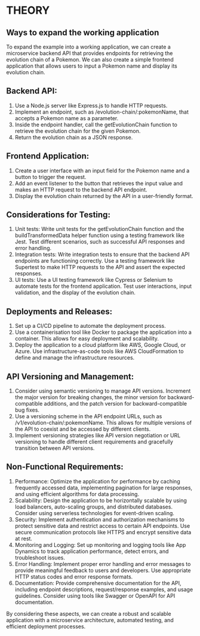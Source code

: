 # THEORY

## Ways to expand the working application

To expand the example into a working application, we can create a microservice
backend API that provides endpoints for retrieving the evolution chain of a Pokemon.
We can also create a simple frontend application that allows users to input a Pokemon
name and display its evolution chain.

## Backend API:
1. Use a Node.js server like Express.js to handle HTTP requests.
2. Implement an endpoint, such as /evolution-chain/:pokemonName, that accepts a Pokemon name as a parameter.
3. Inside the endpoint handler, call the getEvolutionChain function to retrieve the evolution chain for the given Pokemon.
4. Return the evolution chain as a JSON response.

## Frontend Application:
1. Create a user interface with an input field for the Pokemon name and a button to trigger the request.
2. Add an event listener to the button that retrieves the input value and makes an HTTP request to the backend API endpoint.
3. Display the evolution chain returned by the API in a user-friendly format.

## Considerations for Testing:
1. Unit tests: Write unit tests for the getEvolutionChain function and the buildTransformedData helper function using a testing framework like Jest. Test different scenarios, such as successful API responses and error handling.
2. Integration tests: Write integration tests to ensure that the backend API endpoints are functioning correctly. Use a testing framework like Supertest to make HTTP requests to the API and assert the expected responses.
3. UI tests: Use a UI testing framework like Cypress or Selenium to automate tests for the frontend application. Test user interactions, input validation, and the display of the evolution chain.

## Deployments and Releases:
1. Set up a CI/CD pipeline to automate the deployment process.
2. Use a containerisation tool like Docker to package the application into a container. This allows for easy deployment and scalability.
3. Deploy the application to a cloud platform like AWS, Google Cloud, or Azure. Use infrastructure-as-code tools like AWS CloudFormation to define and manage the infrastructure resources.

## API Versioning and Management:
1. Consider using semantic versioning to manage API versions. Increment the major version for breaking changes, the minor version for backward-compatible additions, and the patch version for backward-compatible bug fixes.
2. Use a versioning scheme in the API endpoint URLs, such as /v1/evolution-chain/:pokemonName. This allows for multiple versions of the API to coexist and be accessed by different clients.
3. Implement versioning strategies like API version negotiation or URL versioning to handle different client requirements and gracefully transition between API versions.

## Non-Functional Requirements:
1. Performance: Optimize the application for performance by caching frequently accessed data, implementing pagination for large responses, and using efficient algorithms for data processing.
2. Scalability: Design the application to be horizontally scalable by using load balancers, auto-scaling groups, and distributed databases. Consider using serverless technologies for event-driven scaling.
3. Security: Implement authentication and authorization mechanisms to protect sensitive data and restrict access to certain API endpoints. Use secure communication protocols like HTTPS and encrypt sensitive data at rest.
4. Monitoring and Logging: Set up monitoring and logging tools like App Dynamics to track application performance, detect errors, and troubleshoot issues.
5. Error Handling: Implement proper error handling and error messages to provide meaningful feedback to users and developers. Use appropriate HTTP status codes and error response formats.
6. Documentation: Provide comprehensive documentation for the API, including endpoint descriptions, request/response examples, and usage guidelines. Consider using tools like Swagger or OpenAPI for API documentation.

By considering these aspects, we can create a robust and scalable application with a microservice architecture, automated testing, and efficient deployment processes.

